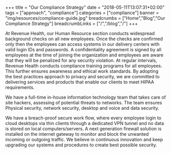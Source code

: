 +++
title = "Our Compliance Strategy"
date = "2018-05-11T13:07:31+02:00"
tags = ["approach", "compliance"]
categories = ["compliance"]
banner = "img/resources/compliance-guide.jpg"
breadcrumbs = ["Home","Blog","Our Compliance Strategy"]
breadcrumbLinks = ["/","/blog","/"]
+++

At Revenue Health, our Human Resource section conducts widespread background checks on all new employees. Once the checks are confirmed only then the employees can access systems in our delivery centers with valid login IDs and passwords. A confidentiality agreement is signed by all employees at the time of joining the organization and employees are aware that they will be penalized for any security violation. At regular intervals, Revenue Health conducts compliance training programs for all employees. This further ensures awareness and ethical work standards. By adopting the best practices approach to privacy and security, we are committed to delivering services and products that enable our clients to meet HIPAA requirements.

We have a full-time in-house information technology team that takes care of site hackers, assessing of potential threats to networks. The team ensures Physical security, network security, desktop and voice and data security.

We have a breach-proof secure work flow, where every employee login to cloud desktops via thin clients through a dedicated VPN tunnel and no data is stored on local computers/servers. A next generation firewall solution is installed on the internet gateway to monitor and block the unwanted incoming or outgoing traffic. We believe in continuous innovation and keep upgrading our systems and procedures to create best possible security.
